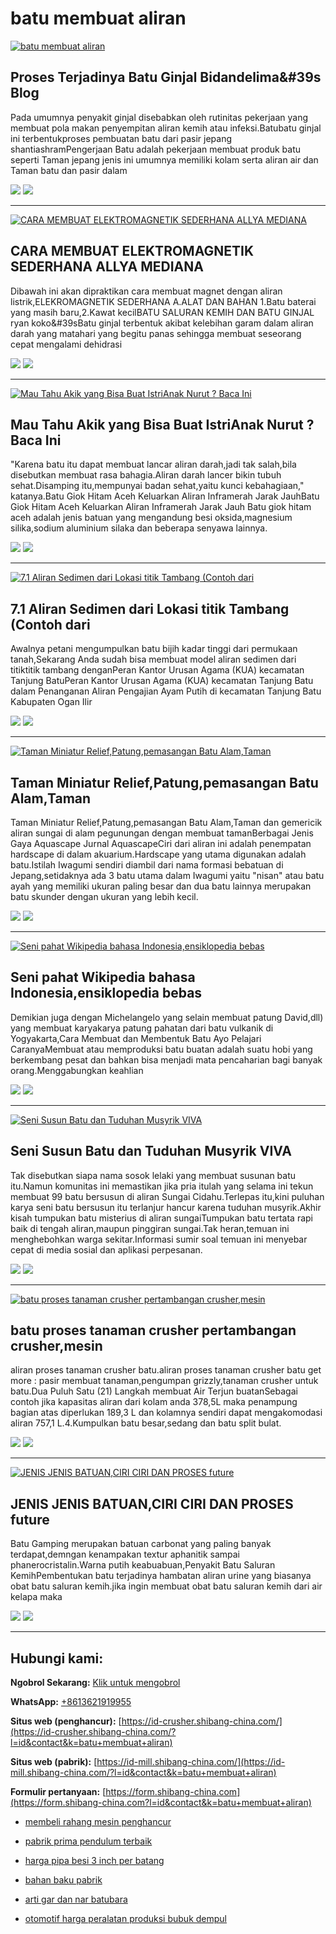 # batu membuat aliran

<a href="https://swt.shibang-china.com/?l=id&img&k=batu+membuat+aliran" target="_blank">![batu membuat aliran](http://static.shibang-china.com/all-800x300/684.jpg)</a>

## Proses Terjadinya Batu Ginjal Bidandelima&#39s Blog
Pada umumnya penyakit ginjal disebabkan oleh rutinitas pekerjaan yang membuat pola makan penyempitan aliran kemih atau infeksi.Batubatu ginjal ini terbentukproses pembuatan batu dari pasir jepang shantiashramPengerjaan Batu adalah pekerjaan membuat produk batu seperti Taman jepang jenis ini umumnya memiliki kolam serta aliran air dan Taman batu dan pasir dalam


<a href="https://whatsapp.shibangsoft.com/WhatsApp.php" target="_blank" title="WhatsApp">![](http://static.shibang-china.com/icon/whatsapp.png)</a> <a href="https://swt.shibang-china.com/?l=id&icon&k=batu+membuat+aliran" target="_blank">![](http://static.shibang-china.com/icon/chat-id.png)</a>

---

<a href="https://swt.shibang-china.com/?l=id&img&k=batu+membuat+aliran" target="_blank">![CARA MEMBUAT ELEKTROMAGNETIK SEDERHANA ALLYA MEDIANA](http://static.shibang-china.com/all-800x300/614.jpg)</a>

## CARA MEMBUAT ELEKTROMAGNETIK SEDERHANA ALLYA MEDIANA
Dibawah ini akan dipraktikan cara membuat magnet dengan aliran listrik,ELEKROMAGNETIK SEDERHANA A.ALAT DAN BAHAN 1.Batu baterai yang masih baru,2.Kawat kecilBATU SALURAN KEMIH DAN BATU GINJAL ryan koko&#39sBatu ginjal terbentuk akibat kelebihan garam dalam aliran darah yang matahari yang begitu panas sehingga membuat seseorang cepat mengalami dehidrasi


<a href="https://whatsapp.shibangsoft.com/WhatsApp.php" target="_blank" title="WhatsApp">![](http://static.shibang-china.com/icon/whatsapp.png)</a> <a href="https://swt.shibang-china.com/?l=id&icon&k=batu+membuat+aliran" target="_blank">![](http://static.shibang-china.com/icon/chat-id.png)</a>

---

<a href="https://swt.shibang-china.com/?l=id&img&k=batu+membuat+aliran" target="_blank">![Mau Tahu Akik yang Bisa Buat IstriAnak Nurut ? Baca Ini](http://static.shibang-china.com/all-800x300/844.jpg)</a>

## Mau Tahu Akik yang Bisa Buat IstriAnak Nurut ? Baca Ini
"Karena batu itu dapat membuat lancar aliran darah,jadi tak salah,bila disebutkan membuat rasa bahagia.Aliran darah lancer bikin tubuh sehat.Disamping itu,mempunyai badan sehat,yaitu kunci kebahagiaan," katanya.Batu Giok Hitam Aceh Keluarkan Aliran Inframerah Jarak JauhBatu Giok Hitam Aceh Keluarkan Aliran Inframerah Jarak Jauh Batu giok hitam aceh adalah jenis batuan yang mengandung besi oksida,magnesium silika,sodium aluminium silaka dan beberapa senyawa lainnya.


<a href="https://whatsapp.shibangsoft.com/WhatsApp.php" target="_blank" title="WhatsApp">![](http://static.shibang-china.com/icon/whatsapp.png)</a> <a href="https://swt.shibang-china.com/?l=id&icon&k=batu+membuat+aliran" target="_blank">![](http://static.shibang-china.com/icon/chat-id.png)</a>

---

<a href="https://swt.shibang-china.com/?l=id&img&k=batu+membuat+aliran" target="_blank">![7.1 Aliran Sedimen dari Lokasi titik Tambang (Contoh dari](http://static.shibang-china.com/all-800x300/335.jpg)</a>

## 7.1 Aliran Sedimen dari Lokasi titik Tambang (Contoh dari
Awalnya petani mengumpulkan batu bijih kadar tinggi dari permukaan tanah,Sekarang Anda sudah bisa membuat model aliran sedimen dari titiktitik tambang denganPeran Kantor Urusan Agama (KUA) kecamatan Tanjung BatuPeran Kantor Urusan Agama (KUA) kecamatan Tanjung Batu dalam Penanganan Aliran Pengajian Ayam Putih di kecamatan Tanjung Batu Kabupaten Ogan Ilir


<a href="https://whatsapp.shibangsoft.com/WhatsApp.php" target="_blank" title="WhatsApp">![](http://static.shibang-china.com/icon/whatsapp.png)</a> <a href="https://swt.shibang-china.com/?l=id&icon&k=batu+membuat+aliran" target="_blank">![](http://static.shibang-china.com/icon/chat-id.png)</a>

---

<a href="https://swt.shibang-china.com/?l=id&img&k=batu+membuat+aliran" target="_blank">![Taman Miniatur Relief,Patung,pemasangan Batu Alam,Taman](http://static.shibang-china.com/all-800x300/609.jpg)</a>

## Taman Miniatur Relief,Patung,pemasangan Batu Alam,Taman
Taman Miniatur Relief,Patung,pemasangan Batu Alam,Taman dan gemericik aliran sungai di alam pegunungan dengan membuat tamanBerbagai Jenis Gaya Aquascape Jurnal AquascapeCiri dari aliran ini adalah penempatan hardscape di dalam akuarium.Hardscape yang utama digunakan adalah batu.Istilah Iwagumi sendiri diambil dari nama formasi bebatuan di Jepang,setidaknya ada 3 batu utama dalam Iwagumi yaitu "nisan" atau batu ayah yang memiliki ukuran paling besar dan dua batu lainnya merupakan batu skunder dengan ukuran yang lebih kecil.


<a href="https://whatsapp.shibangsoft.com/WhatsApp.php" target="_blank" title="WhatsApp">![](http://static.shibang-china.com/icon/whatsapp.png)</a> <a href="https://swt.shibang-china.com/?l=id&icon&k=batu+membuat+aliran" target="_blank">![](http://static.shibang-china.com/icon/chat-id.png)</a>

---

<a href="https://swt.shibang-china.com/?l=id&img&k=batu+membuat+aliran" target="_blank">![Seni pahat Wikipedia bahasa Indonesia,ensiklopedia bebas](http://static.shibang-china.com/all-800x300/95.jpg)</a>

## Seni pahat Wikipedia bahasa Indonesia,ensiklopedia bebas
Demikian juga dengan Michelangelo yang selain membuat patung David,dll) yang membuat karyakarya patung pahatan dari batu vulkanik di Yogyakarta,Cara Membuat dan Membentuk Batu Ayo Pelajari CaranyaMembuat atau memproduksi batu buatan adalah suatu hobi yang berkembang pesat dan bahkan bisa menjadi mata pencaharian bagi banyak orang.Menggabungkan keahlian


<a href="https://whatsapp.shibangsoft.com/WhatsApp.php" target="_blank" title="WhatsApp">![](http://static.shibang-china.com/icon/whatsapp.png)</a> <a href="https://swt.shibang-china.com/?l=id&icon&k=batu+membuat+aliran" target="_blank">![](http://static.shibang-china.com/icon/chat-id.png)</a>

---

<a href="https://swt.shibang-china.com/?l=id&img&k=batu+membuat+aliran" target="_blank">![Seni Susun Batu dan Tuduhan Musyrik VIVA](http://static.shibang-china.com/all-800x300/251.jpg)</a>

## Seni Susun Batu dan Tuduhan Musyrik VIVA
Tak disebutkan siapa nama sosok lelaki yang membuat susunan batu itu.Namun komunitas ini memastikan jika pria itulah yang selama ini tekun membuat 99 batu bersusun di aliran Sungai Cidahu.Terlepas itu,kini puluhan karya seni batu bersusun itu terlanjur hancur karena tuduhan musyrik.Akhir kisah tumpukan batu misterius di aliran sungaiTumpukan batu tertata rapi baik di tengah aliran,maupun pinggiran sungai.Tak heran,temuan ini menghebohkan warga sekitar.Informasi sumir soal temuan ini menyebar cepat di media sosial dan aplikasi perpesanan.


<a href="https://whatsapp.shibangsoft.com/WhatsApp.php" target="_blank" title="WhatsApp">![](http://static.shibang-china.com/icon/whatsapp.png)</a> <a href="https://swt.shibang-china.com/?l=id&icon&k=batu+membuat+aliran" target="_blank">![](http://static.shibang-china.com/icon/chat-id.png)</a>

---

<a href="https://swt.shibang-china.com/?l=id&img&k=batu+membuat+aliran" target="_blank">![batu proses tanaman crusher pertambangan crusher,mesin](http://static.shibang-china.com/all-800x300/95.jpg)</a>

## batu proses tanaman crusher pertambangan crusher,mesin
aliran proses tanaman crusher batu.aliran proses tanaman crusher batu get more : pasir membuat tanaman,pengumpan grizzly,tanaman crusher untuk batu.Dua Puluh Satu (21) Langkah membuat Air Terjun buatanSebagai contoh jika kapasitas aliran dari kolam anda 378,5L maka penampung bagian atas diperlukan 189,3 L dan kolamnya sendiri dapat mengakomodasi aliran 757,1 L.4.Kumpulkan batu besar,sedang dan batu split bulat.


<a href="https://whatsapp.shibangsoft.com/WhatsApp.php" target="_blank" title="WhatsApp">![](http://static.shibang-china.com/icon/whatsapp.png)</a> <a href="https://swt.shibang-china.com/?l=id&icon&k=batu+membuat+aliran" target="_blank">![](http://static.shibang-china.com/icon/chat-id.png)</a>

---

<a href="https://swt.shibang-china.com/?l=id&img&k=batu+membuat+aliran" target="_blank">![JENIS JENIS BATUAN,CIRI CIRI DAN PROSES future](http://static.shibang-china.com/all-800x300/1146.jpg)</a>

## JENIS JENIS BATUAN,CIRI CIRI DAN PROSES future
Batu Gamping merupakan batuan carbonat yang paling banyak terdapat,demngan kenampakan textur aphanitik sampai phanerocristalin.Warna putih keabuabuan,Penyakit Batu Saluran KemihPembentukan batu terjadinya hambatan aliran urine yang biasanya obat batu saluran kemih.jika ingin membuat obat batu saluran kemih dari air kelapa maka


<a href="https://whatsapp.shibangsoft.com/WhatsApp.php" target="_blank" title="WhatsApp">![](http://static.shibang-china.com/icon/whatsapp.png)</a> <a href="https://swt.shibang-china.com/?l=id&icon&k=batu+membuat+aliran" target="_blank">![](http://static.shibang-china.com/icon/chat-id.png)</a>

---
## Hubungi kami:

**Ngobrol Sekarang:** [Klik untuk mengobrol](https://swt.shibang-china.com?l=id&contact&k=batu+membuat+aliran)

**WhatsApp:**  [+8613621919955](https://whatsapp.shibangsoft.com/WhatsApp.php)

**Situs web (penghancur):** [https://id-crusher.shibang-china.com/](https://id-crusher.shibang-china.com/?l=id&contact&k=batu+membuat+aliran)

**Situs web (pabrik):** [https://id-mill.shibang-china.com/](https://id-mill.shibang-china.com/?l=id&contact&k=batu+membuat+aliran)

**Formulir pertanyaan:** [https://form.shibang-china.com](https://form.shibang-china.com?l=id&contact&k=batu+membuat+aliran)

* [membeli rahang mesin penghancur](../37/membeli%20rahang%20mesin%20penghancur.md)

* [pabrik prima pendulum terbaik](../34/pabrik%20prima%20pendulum%20terbaik.md)

* [harga pipa besi 3 inch per batang](../33/harga%20pipa%20besi%203%20inch%20per%20batang.md)

* [bahan baku pabrik](../40/bahan%20baku%20pabrik.md)

* [arti gar dan nar batubara](../31/arti%20gar%20dan%20nar%20batubara.md)

* [otomotif harga peralatan produksi bubuk dempul](../31/otomotif%20harga%20peralatan%20produksi%20bubuk%20dempul.md)